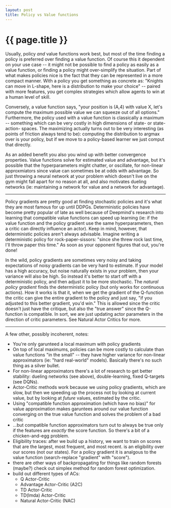 ```yaml
---
layout: post
title: Policy vs Value functions
---
```


{{ page.title }}
================

Usually, policy _and_ value functions work best, but most of the time
finding a policy is preferred over finding a value function. Of course
this it dependent on your use case -- it might not be possible to find
a policy as easily as a value function, or finding a policy might
over-simplify the situation. Part of what makes policies nice is the
fact that they can be represented in a more compact manner. With a
policy you get something as concrete as: "Knights can move in L-shape,
here is a distribution to make your choice" -- paired with more
features, you get complex strategies which allow agents to win at a
human level of skill.

Conversely, a value function says, "your position is (A,4) with value X, let's
compute the maximum possible value we can squeeze out of all
options." Furthermore, the policy used with a value function is
classically a maximum -- something which can be very costly in high
dimensions of state- or state-action- spaces. The maximizing actually
turns out to be very interesting (as points of friction always tend to
be): computing the distribution to argmax over is your policy, but if we
move to a policy-based learner we just comput that directly.

As an added benefit you also you wind up with better convergence
properties. Value functions solve for estimated value and advantage,
but it's possible that the hyperparameters might chatter, or oscillate,
for non-linear approxmiators since value can sometimes be at odds with
advantage.  So just throwing a neural network at your problem which
doesn't live on the gym might fall apart for no reason at all, and also
motivates dueling networks (ie: maintaining a network for value and a
network for advantage).

---

Policy gradients are pretty good at finding stochastic policies and it's
what they are most famous for up until DDPGs. Deterministic policies
have become pretty popular of late as well because of Deepmind's
research into learning that compatible value functions can speed up
learning (ie: if the value function and the policy gradient use the same
hyperparameters, then a critic can directly influence an
actor). Keep in mind, however, that deterministic policies aren't
always advisable. Imagine writing a deterministic policy for
rock-paper-sissors: "since she threw rock last time, I'll throw paper
this time." As soon as your opponent figures that out, you're done!

In the wild, policy gradients are sometimes very noisy and taking
expectations of noisy gradients can be very hard to estimate. If
your model has a high accuracy, but noise naturally exists in your
problem, then your variance will also be high. So instead it's better
to start off with a deterministic policy, and then adjust it to be more
stochastic. The _natural policy gradient_ finds the deterministic policy
(but only works for continuous actions). How it works is that it, when
we get the gradient of the Q-function the critic can give the entire
gradient to the policy and just say, "if you adjusted to this better
gradient, you'd win." This is allowed since the critic doesn't just
have the critique, but also the "true answer" since the Q-function
is compatible. In sort, we are just updating actor parameters in the
direction of critic parameters. See Natural Actor Critics for more.

---

A few other, possibly incoherent, notes:

- You're only garunteed a local maximum with policy gradients
- On top of local maximums, policies can be more costly to calculate than value functions "in the small" -- they have higher variance for non-linear approximators (ie: "hard real-world" models). Basically there's no such thing as a silver bullet.
- For non-linear approximators there's a lot of research to get better stability: dueling networks (see above), double-learning, fixed Q-targets (see DQNs).
- Actor-Critic methods work because we using policy gradients, which are slow, but then we speeding up the process not by looking at current value, but by looking at _future_ values, estimated by the critic.
- Using "compatible function approximation (which have no bias)" for value approximation makes garuntees around our value function converging on the true value function and solves the problem of a bad critic
- ...but compatible function approximators turn out to always be true only if the features are _exactly_ the score function. So there's a bit of a chicken-and-egg problem.
- Eligibility traces: after we build up a history, we want to train on scores that are the largest, most frequent, and most recent. is an eligibility over our scores (not our states). For a policy gradient it is analgous to the value function (search-replace "gradient" with "score").
- there are other ways of backpropagating for things like random forests (maybe?) check out simplex method for random forest optimization.
- build out different types of ACs:
  + Q Actor-Critic
  + Advantage Actor-Critic (A2C)
  + TD Actor-Critic
  + TD(lmda) Actor-Critic
  + Natural Actor-Critic (NAC)

